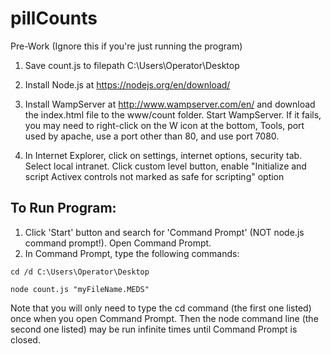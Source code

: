 # pillCounts

Pre-Work (Ignore this if you're just running the program)

1. Save count.js to filepath C:\Users\Operator\Desktop 

2. Install Node.js at https://nodejs.org/en/download/

3. Install WampServer at http://www.wampserver.com/en/ and download the index.html file to the www/count folder. Start WampServer. If it fails, you may need to right-click on the W icon at the bottom, Tools, port used by apache, use a port other than 80, and use port 7080.

4. In Internet Explorer, click on settings, internet options, security tab. Select local intranet. Click custom level button, enable "Initialize and script Activex controls not marked as safe for scripting" option


## To Run Program:
1. Click 'Start' button and search for 'Command Prompt' (NOT node.js command prompt!). Open Command Prompt.
2. In Command Prompt, type the following commands:

```
cd /d C:\Users\Operator\Desktop

node count.js "myFileName.MEDS"
```

Note that you will only need to type the cd command (the first one listed) once when you open Command Prompt. Then the node command line (the second one listed) may be run infinite times until Command Prompt is closed.
